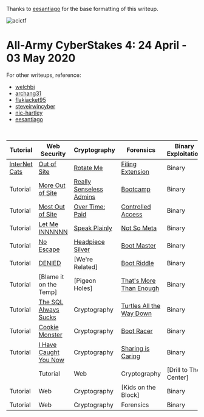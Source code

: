 Thanks to [eesantiago](https://github.com/eesantiago) for the base formatting of this writeup.

![acictf](https://github.com/omyej/ctf/blob/master/acictf_2020/aacs-logo.png)

# All-Army CyberStakes 4: 24 April - 03 May 2020

For other writeups, reference:
*	[welchbj](https://github.com/welchbj/ctf/tree/master/writeups/2020/CyberStakes)
*	[archang31](https://github.com/archang31/aacs4-writeups)
*	[flakjacket95](https://github.com/flakjacket95/cyberstakes_2020)
*	[steveirwincyber](https://github.com/steveirwincyber/CyberStakes2020/tree/master)
*	[nic-hartley](https://nic-hartley.github.io/acictf-writeups/)
*	[eesantiago](https://github.com/eesantiago/Writeups/tree/master/cyberstakes/2020)

<br /> 

| Tutorial | Web Security | Cryptography | Forensics | Binary Exploitation | Reverse Engineering | Miscellaneous |
| ---------| ------------ | ------------ | --------- | ------------------- | ------------------- | ------------- |
| [InterNet Cats](https://github.com/omyej/ctf/tree/master/acictf_2020/InterNet_Cats) | [Out of Site](https://github.com/omyej/ctf/tree/master/acictf_2020/Out_of_Site) | [Rotate Me](https://github.com/omyej/ctf/tree/master/acictf_2020/Rotate_Me) | [Filing Extension](https://github.com/omyej/ctf/tree/master/acictf_2020/Filing_Extension) | Binary | Reversing | Miscellaneous |
| Tutorial | [More Out of Site](https://github.com/omyej/ctf/tree/master/acictf_2020/More_Out_of_Site) | [Really Senseless Admins](https://github.com/omyej/ctf/tree/master/acictf_2020/Really_Senseless_Admins) | [Bootcamp](https://github.com/omyej/ctf/tree/master/acictf_2020/Bootcamp) | Binary | Reversing | Miscellaneous |
| Tutorial | [Most Out of Site](https://github.com/omyej/ctf/tree/master/acictf_2020/Most_Out_of_Site) | [Over Time: Paid](https://github.com/omyej/ctf/tree/master/acictf_2020/Over_Time_Paid) | [Controlled Access](https://github.com/omyej/ctf/tree/master/acictf_2020/Controlled_Access) | Binary | Reversing | Miscellaneous |
| Tutorial | [Let Me INNNNNN](https://github.com/omyej/ctf/tree/master/acictf_2020/Let_Me_INNNNNN) | [Speak Plainly](https://github.com/omyej/ctf/tree/master/acictf_2020/Speak_Plainly) | [Not So Meta](https://github.com/omyej/ctf/tree/master/acictf_2020/Not_So_Meta) | Binary | Reversing | Miscellaneous |
| Tutorial | [No Escape](https://github.com/omyej/ctf/tree/master/acictf_2020/No_Escape) | [Headpiece Silver](https://github.com/omyej/ctf/tree/master/acictf_2020/Headpiece_Silver) | [Boot Master](https://github.com/omyej/ctf/tree/master/acictf_2020/Boot_Master) | Binary | Reversing | Miscellaneous |
| Tutorial | [DENIED](https://github.com/omyej/ctf/tree/master/acictf_2020/DENIED) | [We're Related] | [Boot Riddle](https://github.com/omyej/ctf/tree/master/acictf_2020/Boot_Riddle) | Binary | Reversing | Miscellaneous |
| Tutorial | [Blame it on the Temp] | [Pigeon Holes] | [That's More Than Enough](https://github.com/omyej/ctf/tree/master/acictf_2020/Thats_More_Than_Enough) | Binary | Reversing | Miscellaneous |
| Tutorial | [The SQL Always Sucks](https://github.com/omyej/ctf/tree/master/acictf_2020/The_SQL_Always_Sucks) | Cryptography | [Turtles All the Way Down](https://github.com/omyej/ctf/tree/master/acictf_2020/Turtles_All_the_Way_Down) | Binary | Reversing | Miscellaneous |
| Tutorial | [Cookie Monster](https://github.com/omyej/ctf/tree/master/acictf_2020/Cookie_Monster) | Cryptography | [Boot Racer](https://github.com/omyej/ctf/tree/master/acictf_2020/Boot_Racer) | Binary | Reversing | Miscellaneous |
| Tutorial | [I Have Caught You Now](https://github.com/omyej/ctf/tree/master/acictf_2020/I_Have_Caught_You_Now) | Cryptography | [Sharing is Caring](https://github.com/omyej/ctf/tree/master/acictf_2020/Sharing_Is_Caring) | Binary | Reversing | Miscellaneous |
|| Tutorial | Web | Cryptography | [Drill to The Center] | Binary | Reversing | Miscellaneous |
| Tutorial | Web | Cryptography | [Kids on the Block] | Binary | Reversing | Miscellaneous |
| Tutorial | Web | Cryptography | Forensics | Binary | Reversing | Miscellaneous |
